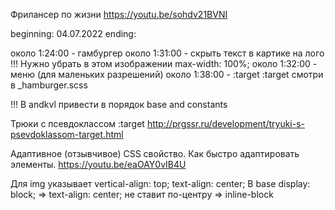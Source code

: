 Фрилансер по жизни https://youtu.be/sohdv21BVNI


beginning: 04.07.2022
ending:

 около 1:24:00 - гамбургер
 около 1:31:00 - скрыть текст в картике на лого
  !!! Нужно убрать в этом изображении max-width: 100%;
 около 1:32:00 - меню (для маленьких разрешений)
 около 1:38:00 - :target
    :target смотри в _hamburger.scss


!!! В andkvl привести в порядок base and constants

Трюки с псевдоклассом :target
  http://prgssr.ru/development/tryuki-s-psevdoklassom-target.html

Адаптивное (отзывчивое) CSS свойство. Как быстро адаптировать элементы.
  https://youtu.be/eaOAY0vIB4U

Для img указывает vertical-align: top;
        text-align: center;
В base display: block; => text-align: center; не ставит по-центру => inline-block